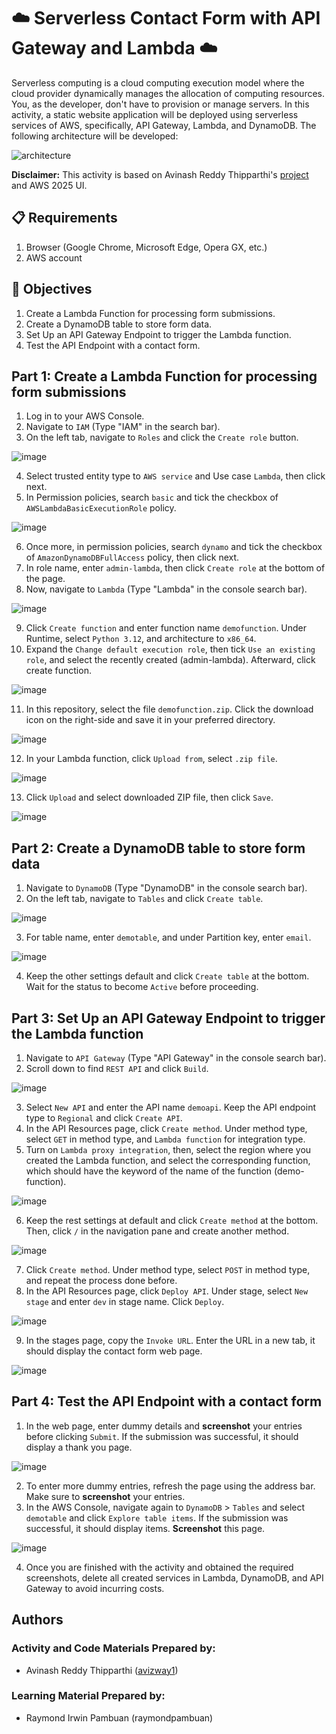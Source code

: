 # ☁️ Serverless Contact Form with API Gateway and Lambda ☁️

Serverless computing is a cloud computing execution model where the cloud provider dynamically manages the allocation of computing resources. You, as the developer, don't have to provision or manage servers. In this activity, a static website application will be deployed using serverless services of AWS, specifically, API Gateway, Lambda, and DynamoDB. The following architecture will be developed:

![architecture](https://github.com/user-attachments/assets/40b19137-337f-4b3c-8fab-8a776f00a3de)

**Disclaimer:** This activity is based on Avinash Reddy Thipparthi's [project](https://www.youtube.com/watch?v=dsH2QC6O3Gg) and AWS 2025 UI.

## 📋 Requirements
1. Browser (Google Chrome, Microsoft Edge, Opera GX, etc.)
2. AWS account

## 🎯 Objectives
1. Create a Lambda Function for processing form submissions.
2. Create a DynamoDB table to store form data.
3. Set Up an API Gateway Endpoint to trigger the Lambda function.
5. Test the API Endpoint with a contact form.

## Part 1: Create a Lambda Function for processing form submissions
1. Log in to your AWS Console.
2. Navigate to `IAM` (Type "IAM" in the search bar).
3. On the left tab, navigate to `Roles` and click the `Create role` button.

![image](https://github.com/user-attachments/assets/2b00c74b-bcff-4727-9c10-7352d2994f5d)

4. Select trusted entity type to `AWS service` and Use case `Lambda`, then click next.
5. In Permission policies, search `basic` and tick the checkbox of `AWSLambdaBasicExecutionRole` policy.

![image](https://github.com/user-attachments/assets/e842893b-610d-4ce0-bbef-2048e5412b50)

6. Once more, in permission policies, search `dynamo` and tick the checkbox of `AmazonDynamoDBFullAccess` policy, then click next.
7. In role name, enter `admin-lambda`, then click `Create role` at the bottom of the page.
8. Now, navigate to `Lambda` (Type "Lambda" in the console search bar). 

![image](https://github.com/user-attachments/assets/9b3dbf56-be60-4867-a2f1-c0af677fb13d)

9. Click `Create function` and enter function name `demofunction`. Under Runtime, select `Python 3.12`, and architecture to `x86_64`.
10. Expand the  `Change default execution role`, then tick `Use an existing role`, and select the recently created (admin-lambda). Afterward, click create function.

![image](https://github.com/user-attachments/assets/335fe3da-d4a7-4413-a4a5-29ee8817b999)

11. In this repository, select the file `demofunction.zip`. Click the download icon on the right-side and save it in your preferred directory.

![image](https://github.com/user-attachments/assets/51112788-911b-422d-a48f-7e835f6dd4f6)

12. In your Lambda function, click `Upload from`, select `.zip file`. 

![image](https://github.com/user-attachments/assets/8d627c5b-f348-4319-a11d-9545e1398359)

13. Click `Upload` and select downloaded ZIP file, then click `Save`.

![image](https://github.com/user-attachments/assets/1426ac0a-d36a-45f4-84db-8eefae60dfa4)

## Part 2: Create a DynamoDB table to store form data
1. Navigate to `DynamoDB` (Type "DynamoDB" in the console search bar).
2. On the left tab, navigate to `Tables` and click `Create table`.

![image](https://github.com/user-attachments/assets/eaab7fb2-f785-4113-b11c-b1dbc861c5d2)

3. For table name, enter `demotable`, and under Partition key, enter `email`. 

![image](https://github.com/user-attachments/assets/02ba5fd4-ac5b-4f92-b021-b9eb42a413bb)

4. Keep the other settings default and click `Create table` at the bottom. Wait for the status to become `Active` before proceeding.

## Part 3: Set Up an API Gateway Endpoint to trigger the Lambda function
1. Navigate to `API Gateway` (Type "API Gateway" in the console search bar).
2. Scroll down to find `REST API` and click `Build`.

![image](https://github.com/user-attachments/assets/45d043be-cd6f-4826-ae96-dbc964bbd8be)

3. Select `New API` and enter the API name `demoapi`. Keep the API endpoint type to `Regional` and click `Create API`.
4. In the API Resources page, click `Create method`. Under method type, select `GET` in method type, and `Lambda function` for integration type.
5. Turn on `Lambda proxy integration`, then, select the region where you created the Lambda function, and select the corresponding function, which should have the keyword of the name of the function (demo-function).

![image](https://github.com/user-attachments/assets/49389920-2847-468e-8bdc-52fbf4fef0c8)

6. Keep the rest settings at default and click `Create method` at the bottom. Then, click `/` in the navigation pane and create another method.

![image](https://github.com/user-attachments/assets/8be7ff8f-3221-4845-99d8-9222a2ebcd17)

7. Click `Create method`. Under method type, select `POST` in method type, and repeat the process done before.
8. In the API Resources page, click `Deploy API`. Under stage, select `New stage` and enter `dev` in stage name. Click `Deploy`.

![image](https://github.com/user-attachments/assets/f22ef6ed-ed92-460f-be63-3f0cea27611e)

9. In the stages page, copy the `Invoke URL`. Enter the URL in a new tab, it should display the contact form web page.

![image](https://github.com/user-attachments/assets/7bb2d8b5-0c53-4fd3-af14-6342bfa0aa3e)

## Part 4: Test the API Endpoint with a contact form
1. In the web page, enter dummy details and **screenshot** your entries before clicking `Submit`. If the submission was successful, it should display a thank you page.

![image](https://github.com/user-attachments/assets/c175dcbf-039f-4b5e-ba61-19b962b79308)

2. To enter more dummy entries, refresh the page using the address bar. Make sure to **screenshot** your entries.
3. In the AWS Console, navigate again to `DynamoDB` > `Tables` and select `demotable` and click `Explore table items`. If the submission was successful, it should display items. **Screenshot** this page.

![image](https://github.com/user-attachments/assets/a86643b9-1c06-4c5e-9833-aa13ce394a43)

4. Once you are finished with the activity and obtained the required screenshots, delete all created services in Lambda, DynamoDB, and API Gateway to avoid incurring costs.

## Authors
### Activity and Code Materials Prepared by:
- Avinash Reddy Thipparthi ([avizway1](https://github.com/avizway1/aws-projects))
### Learning Material Prepared by:
- Raymond Irwin Pambuan (raymondpambuan)
